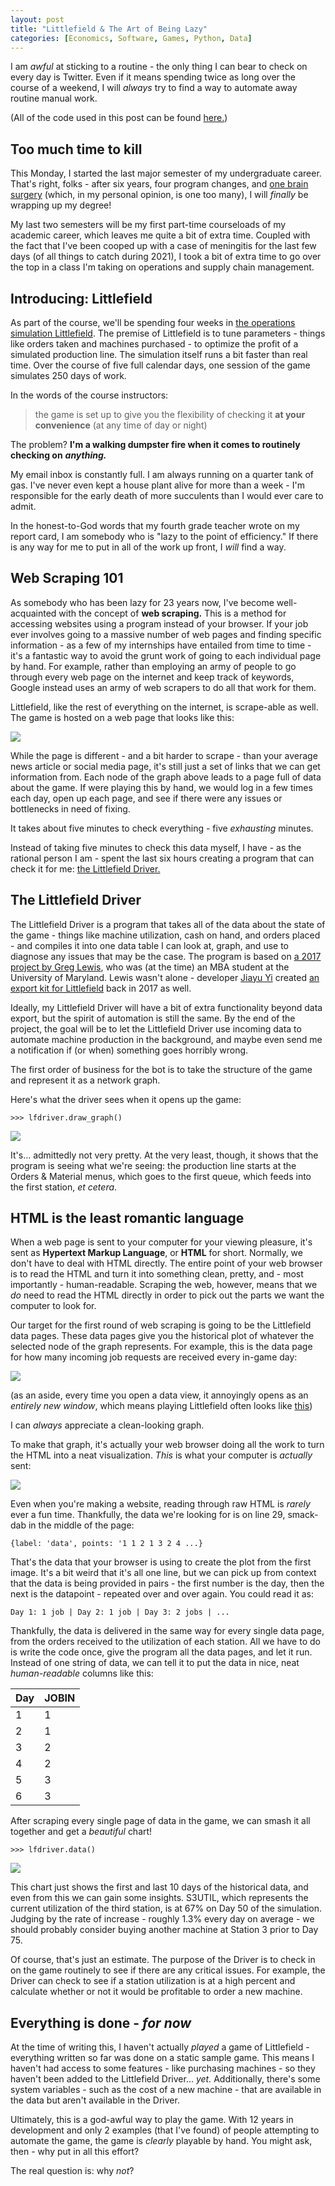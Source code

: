```yaml
---
layout: post
title: "Littlefield & The Art of Being Lazy"
categories: [Economics, Software, Games, Python, Data]
---
```


I am *awful* at sticking to a routine - the only thing I can bear to check on every day is Twitter. Even if it means spending twice as long over the course of a weekend, I will *always* try to find a way to automate away routine manual work.

(All of the code used in this post can be found [here.](https://github.com/Spelkington/LittlefieldDriver/blob/main/ipynb/driver.ipynb))

## Too much time to kill

This Monday, I started the last major semester of my undergraduate career. That's right, folks - after six years, four program changes, and [one brain surgery](https://youtu.be/lMFQp3wN-cg?t=521) (which, in my personal opinion, is one too many), I will *finally* be wrapping up my degree! 

My last two semesters will be my first part-time courseloads of my academic career, which leaves me quite a bit of extra time. Coupled with the fact that I've been cooped up with a case of meningitis for the last few days (of all things to catch during 2021), I took a bit of extra time to go over the top in a class I'm taking on operations and supply chain management.

## Introducing: Littlefield

As part of the course, we'll be spending four weeks in [the operations simulation Littlefield](http://responsive.net/littlefield.html). The premise of Littlefield is to tune parameters - things like orders taken and machines purchased - to optimize the profit of a simulated production line. The simulation itself runs a bit faster than real time. Over the course of five full calendar days, one session of the game simulates 250 days of work.

In the words of the course instructors:

> the game is set up to give you the flexibility of checking it **at your convenience** (at any time of day or night)

The problem? **I'm a walking dumpster fire when it comes to routinely checking on** ***anything.***

My email inbox is constantly full. I am always running on a quarter tank of gas.  I've never even kept a house plant alive for more than a week - I'm responsible for the early death of more succulents than I would ever care to admit.

In the honest-to-God words that my fourth grade teacher wrote on my report card, I am somebody who is "lazy to the point of efficiency." If there is any way for me to put in all of the work up front, I *will* find a way.

## Web Scraping 101

As somebody who has been lazy for 23 years now, I've become well-acquainted with the concept of **web scraping.** This is a method for accessing websites using a program instead of your browser. If your job ever involves going to a massive number of web pages and finding specific information - as a few of my internships have entailed from time to time - it's a fantastic way to avoid the grunt work of going to each individual page by hand. For example, rather than employing an army of people to go through every web page on the internet and keep track of keywords, Google instead uses an army of web scrapers to do all that work for them.

Littlefield, like the rest of everything on the internet, is scrape-able as well. The game is hosted on a web page that looks like this:

![](../assets/littlefield/lf_view.png)

While the page is different - and a bit harder to scrape - than your average news article or social media page, it's still just a set of links that we can get information from. Each node of the graph above leads to a page full of data about the game. If were playing this by hand, we would log in a few times each day, open up each page, and see if there were any issues or bottlenecks in need of fixing.

It takes about five minutes to check everything - five *exhausting* minutes.

Instead of taking five minutes to check this data myself, I have - as the rational person I am - spent the last six hours creating a program that can check it for me: [the Littlefield Driver.](https://github.com/Spelkington/LittlefieldDriver)

## The Littlefield Driver

The Littlefield Driver is a program that takes all of the data about the state of the game - things like machine utilization, cash on hand, and orders placed - and compiles it into one data table I can look at, graph, and use to diagnose any issues that may be the case. The program is based on [a 2017 project by Greg Lewis](https://medium.com/@gregdlewis/scraping-the-littlefield-simulation-with-python-a6bf618c6833), who was (at the time) an MBA student at the University of Maryland. Lewis wasn't alone - developer [Jiayu Yi](https://blog.jiayu.co/) created [an export kit for Littlefield](https://github.com/yi-jiayu/littlefield) back in 2017 as well.

Ideally, my Littlefield Driver will have a bit of extra functionality beyond data export, but the spirit of automation is still the same. By the end of the project, the goal will be to let the Littlefield Driver use incoming data to automate machine production in the background, and maybe even send me a notification if (or when) something goes horribly wrong.

The first order of business for the bot is to take the structure of the game and represent it as a network graph.

Here's what the driver sees when it opens up the game:

```
>>> lfdriver.draw_graph()
```
![](../assets/littlefield/lf_graph.png)

It's... admittedly not very pretty. At the very least, though, it shows that the program is seeing what we're seeing: the production line starts at the Orders & Material menus, which goes to the first queue, which feeds into the first station, *et cetera*.

## HTML is the least romantic language

When a web page is sent to your computer for your viewing pleasure, it's sent as **Hypertext Markup Language**, or **HTML** for short. Normally, we don't have to deal with HTML directly. The entire point of your web browser is to read the HTML and turn it into something clean, pretty, and - most importantly - human-readable. Scraping the web, however, means that we *do* need to read the HTML directly in order to pick out the parts we want the computer to look for.

Our target for the first round of web scraping is going to be the Littlefield data pages. These data pages give you the historical plot of whatever the selected node of the graph represents. For example, this is the data page for how many incoming job requests are received every in-game day:

![](../assets/littlefield/lf_dataview.png)

(as an aside, every time you open a data view, it annoyingly opens as an *entirely new window*, which means playing Littlefield often looks like [this](../assets/littlefield/clutter.png))

I can *always* appreciate a clean-looking graph.

To make that graph, it's actually your web browser doing all the work to turn the HTML into a neat visualization. *This* is what your computer is *actually* sent:

![](../assets/littlefield/html.png)

Even when you're making a website, reading through raw HTML is *rarely* ever a fun time. Thankfully, the data we're looking for is on line 29, smack-dab in the middle of the page:

```
{label: 'data', points: '1 1 2 1 3 2 4 ...}
```

That's the data that your browser is using to create the plot from the first image. It's a bit weird that it's all one line, but we can pick up from context that the data is being provided in pairs - the first number is the day, then the next is the datapoint - repeated over and over again. You could read it as:

```
Day 1: 1 job | Day 2: 1 job | Day 3: 2 jobs | ...
```

Thankfully, the data is delivered in the same way for every single data page, from the orders received to the utilization of each station. All we have to do is write the code once, give the program all the data pages, and let it run. Instead of one string of data, we can tell it to put the data in nice, neat *human-readable* columns like this:

| Day         | JOBIN       |
| ----------- | ----------- |
| 1           | 1           |
| 2           | 1           |
| 3           | 2           |
| 4           | 2           |
| 5           | 3           |
| 6           | 3           |

After scraping every single page of data in the game, we can smash it all together and get a *beautiful* chart!

```
>>> lfdriver.data()
```
![](../assets/littlefield/lf_chart.png)

This chart just shows the first and last 10 days of the historical data, and even from this we can gain some insights. S3UTIL, which represents the current utilization of the third station, is at 67% on Day 50 of the simulation. Judging by the rate of increase - roughly 1.3% every day on average - we should probably consider buying another machine at Station 3 prior to Day 75.

Of course, that's just an estimate. The purpose of the Driver is to check in on the game routinely to see if there are any critical issues. For example, the Driver can check to see if a station utilization is at a high percent and calculate whether or not it would be profitable to order a new machine.

## Everything is done - *for now*

At the time of writing this, I haven't actually *played* a game of Littlefield - everything written so far was done on a static sample game. This means I haven't had access to some features - like purchasing machines - so they haven't been added to the Littlefield Driver... *yet.* Additionally, there's some system variables - such as the cost of a new machine - that are available in the data but aren't available in the Driver.

Ultimately, this is a god-awful way to play the game. With 12 years in development and only 2 examples (that I've found) of people attempting to automate the game, the game is *clearly* playable by hand. You might ask, then - why put in all this effort?

The real question is: why *not*?